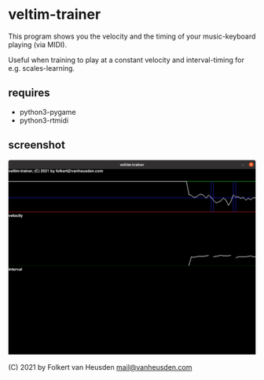 # veltim-trainer
This program shows you the velocity and the timing of your music-keyboard playing (via MIDI).

Useful when training to play at a constant velocity and interval-timing for e.g. scales-learning.


requires
--------
* python3-pygame
* python3-rtmidi


screenshot
----------
![screenshot](imgs/veltim.png)


(C) 2021 by Folkert van Heusden <mail@vanheusden.com>
